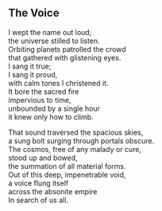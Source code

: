 The Voice  
---------  

I wept the name out loud;  
the universe stilled to listen.  
Orbiting planets patrolled the crowd  
that gathered with glistening eyes.  
I sang it true;  
I sang it proud,  
with calm tones I christened it.  
It bore the sacred fire  
impervious to time,  
unbounded by a single hour  
it knew only how to climb.  

That sound traversed the spacious skies,  
a sung bolt surging through portals obscure.  
The cosmos, free of any malady or cure,  
stood up and bowed,  
the summation of all material forms.  
Out of this deep, impenetrable void,  
a voice flung itself  
across the absonite empire  
In search of us all.  